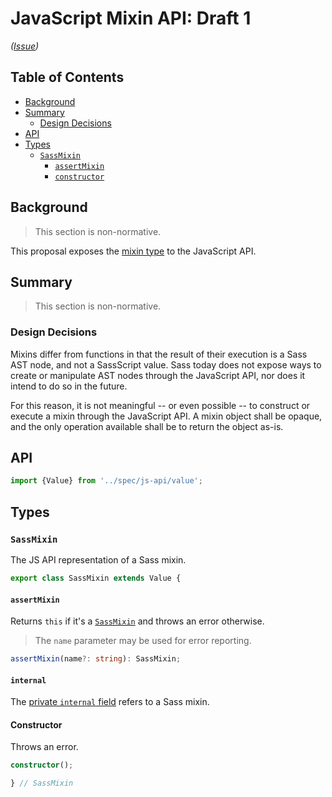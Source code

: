 # JavaScript Mixin API: Draft 1

*([Issue](https://github.com/sass/sass/issues/626))*

## Table of Contents

* [Background](#background)
* [Summary](#summary)
  * [Design Decisions](#design-decisions)
* [API](#api)
* [Types](#types)
  * [`SassMixin`](#sassmixin)
    * [`assertMixin`](#assertmixin)
    * [`constructor`](#constructor)

## Background

> This section is non-normative.

This proposal exposes the [mixin type] to the JavaScript API.

[mixin type]: ../proposal/first-class-mixin.md

## Summary

> This section is non-normative.

### Design Decisions

Mixins differ from functions in that the result of their execution is a Sass AST
node, and not a SassScript value. Sass today does not expose ways to create or
manipulate AST nodes through the JavaScript API, nor does it intend to do so in
the future.

For this reason, it is not meaningful -- or even possible -- to construct or 
execute a mixin through the JavaScript API. A mixin object shall be opaque, and
the only operation available shall be to return the object as-is.

## API

```ts
import {Value} from '../spec/js-api/value';
```

## Types

### `SassMixin`

The JS API representation of a Sass mixin.

```ts
export class SassMixin extends Value {
```

#### `assertMixin`

Returns `this` if it's a [`SassMixin`] and throws an error otherwise.

[`SassMixin`]: #sassmixin

> The `name` parameter may be used for error reporting.

```ts
assertMixin(name?: string): SassMixin;
```

#### `internal`

The [private `internal` field] refers to a Sass mixin.

[private `internal` field]: index.d.ts.md#internal

#### Constructor

Throws an error.

```ts
constructor();
```

```ts
} // SassMixin
```
